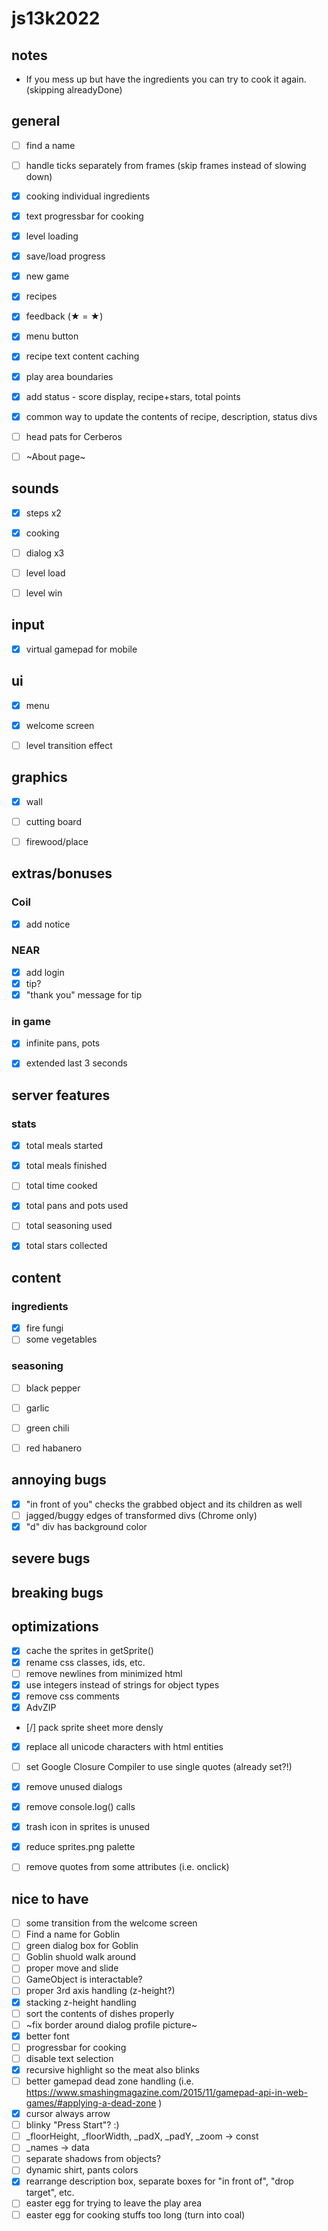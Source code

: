 # js13k2022

## notes
- If you mess up but have the ingredients you can try to cook it again. (skipping alreadyDone)

## general
- [ ] find a name
- [ ] handle ticks separately from frames (skip frames instead of slowing down)
- [x] cooking individual ingredients
- [x] text progressbar for cooking
- [x] level loading
- [x] save/load progress
- [x] new game
- [x] recipes
- [x] feedback (★ = &starf;)
- [x] menu button
- [x] recipe text content caching
- [x] play area boundaries
- [x] add status - score display, recipe+stars, total points
- [x] common way to update the contents of recipe, description, status divs
- [ ] head pats for Cerberos
- [ ] ~About page~


## sounds
- [x] steps x2
- [x] cooking
- [ ] dialog x3
- [ ] level load
- [ ] level win


## input
- [x] virtual gamepad for mobile


## ui
- [x] menu
- [x] welcome screen
- [ ] level transition effect


## graphics
- [x] wall
- [ ] cutting board
- [ ] firewood/place


## extras/bonuses

### Coil
- [x] add notice

### NEAR
- [x] add login
- [x] tip?
- [x] "thank you" message for tip

### in game
- [x] infinite pans, pots
- [x] extended last 3 seconds


## server features

### stats
- [x] total meals started
- [x] total meals finished
- [ ] total time cooked
- [x] total pans and pots used
- [ ] total seasoning used
- [x] total stars collected


## content

### ingredients
- [x] fire fungi
- [ ] some vegetables

### seasoning
- [ ] black pepper
- [ ] garlic
- [ ] green chili
- [ ] red habanero


## annoying bugs
- [x] "in front of you" checks the grabbed object and its children as well
- [ ] jagged/buggy edges of transformed divs (Chrome only)
- [x] "d" div has background color

## severe bugs


## breaking bugs


## optimizations
- [x] cache the sprites in getSprite()
- [x] rename css classes, ids, etc.
- [ ] remove newlines from minimized html
- [x] use integers instead of strings for object types
- [x] remove css comments
- [x] AdvZIP
- [/] pack sprite sheet more densly
- [x] replace all unicode characters with html entities
- [ ] set Google Closure Compiler to use single quotes (already set?!)
- [x] remove unused dialogs
- [x] remove console.log() calls
- [x] trash icon in sprites is unused
- [x] reduce sprites.png palette
- [ ] remove quotes from some attributes (i.e. onclick)


## nice to have
- [ ] some transition from the welcome screen
- [ ] Find a name for Goblin
- [ ] green dialog box for Goblin
- [ ] Goblin shuold walk around
- [ ] proper move and slide
- [ ] GameObject is interactable?
- [ ] proper 3rd axis handling (z-height?)
- [x] stacking z-height handling
- [ ] sort the contents of dishes properly
- [ ] ~fix border around dialog profile picture~
- [x] better font
- [ ] progressbar for cooking
- [ ] disable text selection
- [x] recursive highlight so the meat also blinks
- [ ] better gamepad dead zone handling (i.e. https://www.smashingmagazine.com/2015/11/gamepad-api-in-web-games/#applying-a-dead-zone )
- [x] cursor always arrow
- [ ] blinky "Press Start"? :)
- [ ] _floorHeight, _floorWidth, _padX, _padY, _zoom -> const
- [ ] _names -> data
- [ ] separate shadows from objects?
- [ ] dynamic shirt, pants colors
- [x] rearrange description box, separate boxes for "in front of", "drop target", etc.
- [ ] easter egg for trying to leave the play area
- [ ] easter egg for cooking stuffs too long (turn into coal)
